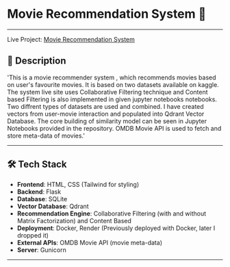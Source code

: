 # Movie Recommendation System 🎥

---
Live Project: [Movie Recommendation System](https://recommend-me.onrender.com)

## 🌟 Description

'This is a movie recommender system , which recommends movies based on user's favourite movies. It is based on two datasets available on kaggle. The system live site uses Collaborative Filtering technique and Content based Filtering is also implemented in given jupyter notebooks notebooks. Two diffrent types of datasets are used and combined. I have created vectors from user-movie interaction and populated into Qdrant Vector Database. The core building of similarity model can be seen in Jupyter Notebooks provided in the repository. OMDB Movie API is used to fetch and store meta-data of movies.'

---

## 🛠️ Tech Stack

- **Frontend**: HTML, CSS (Tailwind for styling)
- **Backend**: Flask
- **Database**: SQLite
- **Vector Database**: Qdrant
- **Recommendation Engine**: Collaborative Filtering (with and without Matrix Factorization) and Content Based 
- **Deployment**: Docker, Render (Previously deployed with Docker, later I dropped it)
- **External APIs**: OMDB Movie API (movie meta-data)
- **Server**: Gunicorn

---
